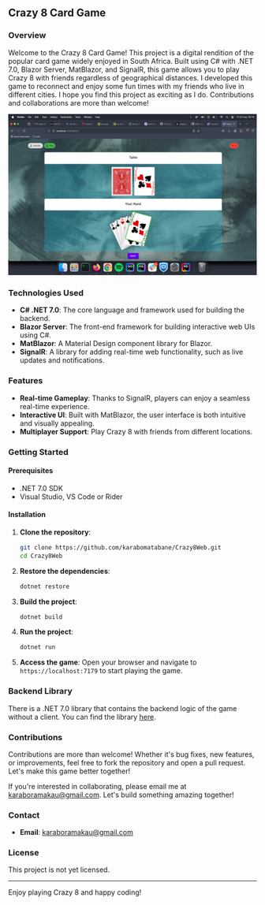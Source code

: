## Crazy 8 Card Game

### Overview

Welcome to the Crazy 8 Card Game! This project is a digital rendition of the popular card game widely enjoyed in South Africa. Built using C# with .NET 7.0, Blazor Server, MatBlazor, and SignalR, this game allows you to play Crazy 8 with friends regardless of geographical distances. I developed this game to reconnect and enjoy some fun times with my friends who live in different cities. I hope you find this project as exciting as I do. Contributions and collaborations are more than welcome!

![img.png](img.png)
### Technologies Used

- **C# .NET 7.0**: The core language and framework used for building the backend.
- **Blazor Server**: The front-end framework for building interactive web UIs using C#.
- **MatBlazor**: A Material Design component library for Blazor.
- **SignalR**: A library for adding real-time web functionality, such as live updates and notifications.

### Features

- **Real-time Gameplay**: Thanks to SignalR, players can enjoy a seamless real-time experience.
- **Interactive UI**: Built with MatBlazor, the user interface is both intuitive and visually appealing.
- **Multiplayer Support**: Play Crazy 8 with friends from different locations.

### Getting Started

#### Prerequisites

- .NET 7.0 SDK
- Visual Studio, VS Code or Rider

#### Installation

1. **Clone the repository**:
    ```bash
    git clone https://github.com/karabomatabane/Crazy8Web.git
    cd Crazy8Web
    ```

2. **Restore the dependencies**:
    ```bash
    dotnet restore
    ```

3. **Build the project**:
    ```bash
    dotnet build
    ```

4. **Run the project**:
    ```bash
    dotnet run
    ```

5. **Access the game**:
   Open your browser and navigate to `https://localhost:7179` to start playing the game.

### Backend Library

There is a .NET 7.0 library that contains the backend logic of the game without a client. You can find the library [here](https://github.com/karabomatabane/Crazy8.git).

### Contributions

Contributions are more than welcome! Whether it's bug fixes, new features, or improvements, feel free to fork the repository and open a pull request. Let's make this game better together!

If you're interested in collaborating, please email me at karaboramakau@gmail.com. Let's build something amazing together!

### Contact

- **Email**: karaboramakau@gmail.com

### License

This project is not yet licensed.

---

Enjoy playing Crazy 8 and happy coding!